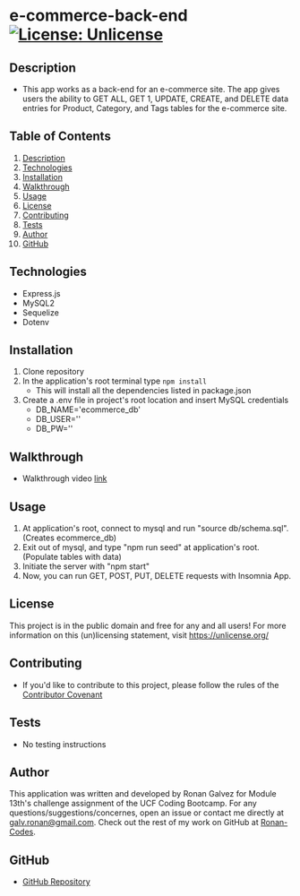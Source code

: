 # e-commerce-back-end [![License: Unlicense](https://img.shields.io/badge/license-Unlicense-blue.svg)](http://unlicense.org/)

## Description

* This app works as a back-end for an e-commerce site. The app gives users the ability to GET ALL, GET 1, UPDATE, CREATE, and DELETE data entries for Product, Category, and Tags tables for the e-commerce site.

 ## Table of Contents

1. [Description](#Description)
2. [Technologies](#Technologies)
3. [Installation](#Installation)
4. [Walkthrough](#Walkthrough)
4. [Usage](#Usage)
4. [License](#License)
4. [Contributing](#Contributing)
4. [Tests](#Tests)
4. [Author](#Author)
4. [GitHub](#GitHub)


## Technologies
* Express.js
* MySQL2
* Sequelize
* Dotenv

## Installation
1. Clone repository
2. In the application's root terminal type `npm install`
    * This will install all the dependencies listed in package.json
3. Create a .env file in project's root location and insert MySQL credentials
    * DB_NAME='ecommerce_db'
    * DB_USER='<username>'
    * DB_PW='<password>'

## Walkthrough
* Walkthrough video [link](https://drive.google.com/file/d/1NhVI9K_RlhmehK_Ag-PMCcErovEmOK3d/view)

## Usage
1. At application's root, connect to mysql and run "source db/schema.sql". (Creates ecommerce_db)
2. Exit out of mysql, and type "npm run seed" at application's root. (Populate tables with data)
3. Initiate the server with "npm start"
4. Now, you can run GET, POST, PUT, DELETE requests with Insomnia App.

## License
This project is in the public domain and free for any and all users! For more information on this (un)licensing statement, visit https://unlicense.org/

## Contributing
* If you'd like to contribute to this project, please follow the rules of the [Contributor Covenant](https://www.contributor-covenant.org/)

## Tests
* No testing instructions

## Author
This application was written and developed by Ronan Galvez for Module 13th's challenge assignment of the UCF Coding Bootcamp. For any questions/suggestions/concernes, open an issue or contact me directly at [galv.ronan@gmail.com](galv.ronan@gmail.com). Check out the rest of my work on GitHub at [Ronan-Codes](https://github.com/Ronan-Codes).

## GitHub
 * [GitHub Repository](https://github.com/Ronan-Codes/e-commerce-back-end.git)
